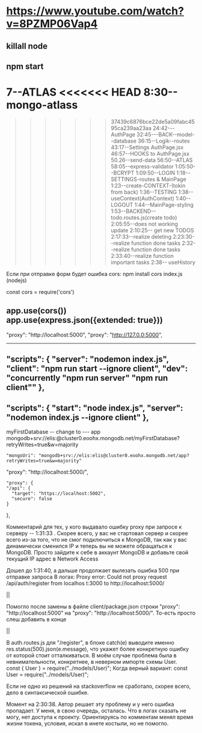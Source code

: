 # https://www.youtube.com/watch?v=8PZMP06Vap4

## killall node
## npm start

7--ATLAS
<<<<<<< HEAD
8:30--mongo-atlass
=======
>>>>>>> 37439c6876bce22de5a09fabc4595ca239aa23aa
24:42---AuthPage
32:45---BACK--model--database
36:15--Logik--routes
43:17--Settings AuthPage.jsx
46:57--HOOKS to AuthPage.jsx
50.26--send-data
56:50--ATLAS
58:05--express-validator
1:05:50--BCRYPT
1:09:50--LOGIN
1:18--SETTINGS-routes & MainPage
1:23--create-CONTEXT-(tokin from back)
1:36--TESTING
1:38--useContext(AuthContext)
1:40--LOGOUT
1:44--MainPage-styling
1:53--BACKEND--todo.routes.js(create todo)
2:05:55--does not working update 
2:10:25-- get new TODOS
2:17:33--realize deleting
2:23:30--realize function done tasks
2:32--realize function done tasks
2:33:40--realize function important tasks
2:38-- useHistory



Если при отправкe форм будет ошибка cors:
npm install cors
index.js (nodejs)

const cors = require('cors')

app.use(cors())
app.use(express.json({extended: true}))
--------------------------------
  "proxy": "http://localhost:5000",
  "proxy": "http://127.0.0:5000",

-------------------------
  "scripts": {
    "server": "nodemon index.js",
    "client": "npm run start --ignore client",
    "dev": "concurrently \"npm run server\" \"npm run client\""
  },
-------------------------
  "scripts": {
    "start": "node index.js",
    "server": "nodemon index.js --ignore client"
    },
------------------------------

myFirstDatabase  -- change to ---  app
mongodb+srv://elis:<password>@cluster0.eoohx.mongodb.net/myFirstDatabase?retryWrites=true&w=majority

    "mongoUri": "mongodb+srv://elis:elis@cluster0.eoohx.mongodb.net/app?retryWrites=true&w=majority"


  "proxy": "http://localhost:5000/",

    "proxy": {
    "/api": {
      "target": "https://localhost:5002",
      "secure": false
    }
  },


Комментарий для тех, у кого выдавало ошибку proxy при запросе к серверу -- 1:31:33 . Скорее всего, у вас не стартовал сервер и скорее всего из-за того, что не смог подключиться к MongoDB, так как у вас динамически сменился IP и теперь вы не можете обращаться к MongoDB. Просто зайдите к себе в аккаунт MongoDB и добавьте свой текущий IP адрес в Network Access


Дошел до 1:31:40, а дальше продолжает вылезать ошибка 500 при отправке запроса
В логах:
Proxy error: Could not proxy request /api/auth/register from localhos
t:3000 to http://localhost:5000/

||

Помогло после замены в файле client/package.json  строки "proxy": "http://localhost:5000"  на "proxy": "http://localhost:5000/". То-есть просто слеш добавить в конце

||

В auth.routes.js для "/register",  в блоке catch(e) выводите именно res.status(500).json(e.message), что укажет более конкретную ошибку от которой стоит отталкиваться. 
В моём случае проблема была в невнимательности,  конкретнее, в неверном импорте схемы User.  
const { User } = require("../models/User)"; 
Когда верный вариант: const User = require("../models/User)";

Если не одно из решений на stackoverflow не сработало, скорее всего,  дело в синтаксической ошибке.


  Момент на 2:30:38. Автор решает эту проблему и у него ошибка пропадает. У меня, в свою очередь, осталась. Что в логах сказать не могу, нет доступа к проекту. Ориентируясь по комментам менял время жизни токена, условия, искал в инете костыли, но не помогло.